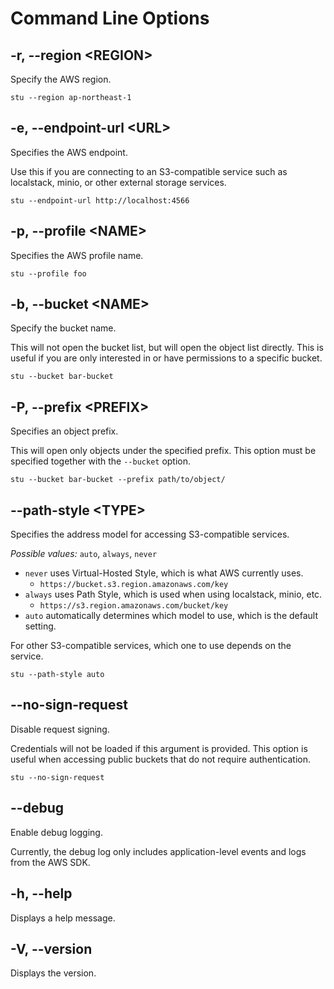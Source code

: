 # Command Line Options

## -r, --region \<REGION\>

Specify the AWS region.

```
stu --region ap-northeast-1
```

## -e, --endpoint-url \<URL\>

Specifies the AWS endpoint.

Use this if you are connecting to an S3-compatible service such as localstack, minio, or other external storage services.

```
stu --endpoint-url http://localhost:4566
```

## -p, --profile \<NAME\>

Specifies the AWS profile name.

```
stu --profile foo
```

## -b, --bucket \<NAME\>

Specify the bucket name.

This will not open the bucket list, but will open the object list directly.
This is useful if you are only interested in or have permissions to a specific bucket.

```
stu --bucket bar-bucket
```

## -P, --prefix \<PREFIX\>

Specifies an object prefix.

This will open only objects under the specified prefix.
This option must be specified together with the `--bucket` option.

```
stu --bucket bar-bucket --prefix path/to/object/
```

## --path-style \<TYPE\>

Specifies the address model for accessing S3-compatible services.

_Possible values:_ `auto`, `always`, `never`

- `never` uses Virtual-Hosted Style, which is what AWS currently uses.
  - `https://bucket.s3.region.amazonaws.com/key`
- `always` uses Path Style, which is used when using localstack, minio, etc.
  - `https://s3.region.amazonaws.com/bucket/key`
- `auto` automatically determines which model to use, which is the default setting.

For other S3-compatible services, which one to use depends on the service.

```
stu --path-style auto
```

## --no-sign-request

Disable request signing.

Credentials will not be loaded if this argument is provided.
This option is useful when accessing public buckets that do not require authentication.

```
stu --no-sign-request
```

## --debug

Enable debug logging.

Currently, the debug log only includes application-level events and logs from the AWS SDK.

## -h, --help

Displays a help message.

## -V, --version

Displays the version.
